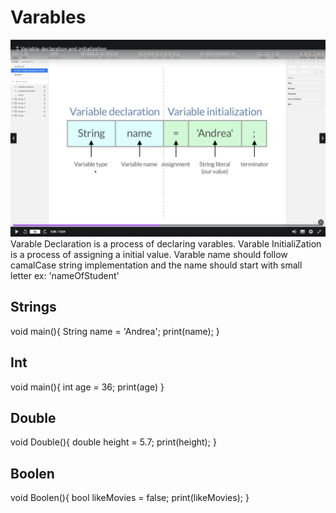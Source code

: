 # Varables
![varable](<Screenshot 2023-07-06 at 12.57.38 PM.png>)
Varable Declaration is a process of declaring varables.
Varable InitialiZation is a process of assigning a initial value.
Varable name should follow camalCase string implementation and the name should start with small letter ex: 'nameOfStudent'

## Strings
void main(){
 String name = 'Andrea';
 print(name);
}
## Int
void main(){
    int age = 36;
    print(age)
}
## Double
void Double(){
  double height = 5.7;
  print(height);
}

## Boolen
void Boolen(){
  bool likeMovies = false;
  print(likeMovies);
}